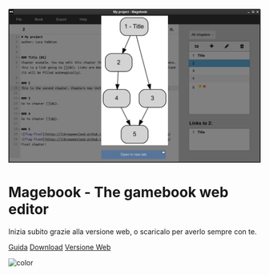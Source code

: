 
![logo](../screenshots/1.png)

# Magebook - The gamebook web editor

Inizia subito grazie alla versione web, o scaricalo per averlo sempre con te.

[Guida](#magebook)
[Download](https://github.com/docsifyjs/docsify/)
[Versione Web](https://librogamesland.github.io/magebook/editor/)




<!-- background color -->

![color](#000)